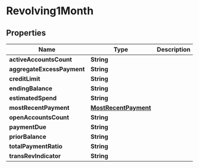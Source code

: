 

# Revolving1Month


## Properties

| Name | Type | Description | Notes |
|------------ | ------------- | ------------- | -------------|
|**activeAccountsCount** | **String** |  |  [optional] |
|**aggregateExcessPayment** | **String** |  |  [optional] |
|**creditLimit** | **String** |  |  [optional] |
|**endingBalance** | **String** |  |  [optional] |
|**estimatedSpend** | **String** |  |  [optional] |
|**mostRecentPayment** | [**MostRecentPayment**](MostRecentPayment.md) |  |  [optional] |
|**openAccountsCount** | **String** |  |  [optional] |
|**paymentDue** | **String** |  |  [optional] |
|**priorBalance** | **String** |  |  [optional] |
|**totalPaymentRatio** | **String** |  |  [optional] |
|**transRevIndicator** | **String** |  |  [optional] |



